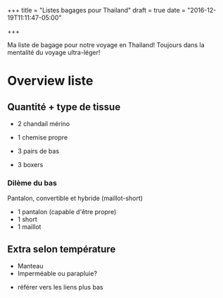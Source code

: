 +++
title = "Listes bagages pour Thailand"
draft = true
date = "2016-12-19T11:11:47-05:00"

+++

Ma liste de bagage pour notre voyage en Thailand! Toujours dans la mentalité du voyage ultra-léger!

<!--more--> 

# Overview liste

## Quantité + type de tissue

* 2 chandail mérino
* 1 chemise propre


* 3 pairs de bas
* 3 boxers

### Dilème du bas

Pantalon, convertible et hybride (maillot-short)

* 1 pantalon (capable d'être propre)
* 1 short
* 1 maillot

## Extra selon température

* Manteau
* Imperméable ou parapluie?

+ référer vers les liens plus bas
